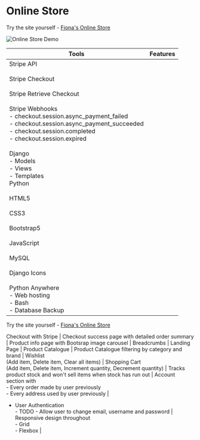 # Online Store

Try the site yourself - [Fiona's Online Store](https://quinnf.pythonanywhere.com/)

![Online Store Demo](online-store-demo.gif)

| Tools | Features |
| --- | --- | 
| Stripe API <br><br>  Stripe Checkout <br><br>  Stripe Retrieve Checkout <br><br>  Stripe Webhooks<br> - checkout.session.async_payment_failed<br> - checkout.session.async_payment_succeeded<br>- checkout.session.completed<br>- checkout.session.expired<br><br>Django <br>- Models<br> - Views <br>- Templates<br> Python <br><br>  HTML5 <br><br>  CSS3 <br><br>  Bootstrap5 <br><br>  JavaScript <br><br>  MySQL <br><br>  Django Icons <br><br>  Python Anywhere <br>  - Web hosting <br> - Bash <br> - Database Backup | | 

Try the site yourself - [Fiona's Online Store](https://quinnf.pythonanywhere.com/)


Checkout with Stripe |
Checkout success page with detailed order summary |
Product info page with Bootsrap image carousel |
Breadcrumbs |
Landing Page |
Product Catalogue |
Product Catalogue filtering by category and brand |
Wishlist <br>(Add item, Delete item, Clear all items) |
Shopping Cart <br>(Add item, Delete item, Increment quantity, Decrement quantity) |
Tracks product stock and won't sell items when stock has run out |
 Account section with <br> - Every order made by user previously<br> - Every address used by user previously |
  - User Authentication<br> - TODO - Allow user to change email, username and password |
Responsive design throughout<br> - Grid<br> - Flexbox |

